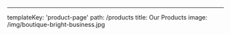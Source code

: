 ---
templateKey: 'product-page'
path: /products
title: Our Products
image: /img/boutique-bright-business.jpg
